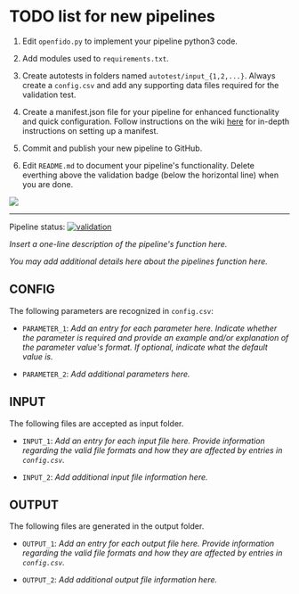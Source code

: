 # TODO list for new pipelines

1. Edit `openfido.py` to implement your pipeline python3 code.

2. Add modules used to `requirements.txt`.

3. Create autotests in folders named `autotest/input_{1,2,...}`. Always create a `config.csv` and add any supporting data files required for the validation test.

4. Create a manifest.json file for your pipeline for enhanced functionality and quick configuration. Follow instructions on the wiki [here](https://github.com/slacgismo/openfido-client/wiki)
for in-depth instructions on setting up a manifest.

5. Commit and publish your new pipeline to GitHub.

6. Edit `README.md` to document your pipeline's functionality. Delete everthing above the validation badge (below the horizontal line) when you are done.

![](https://giphy.com/embed/RhvmkykTrL6OeoYjEn)

----

Pipeline status: [![validation](https://github.com/openfido/PIPELINE_NAME/actions/workflows/main.yml/badge.svg)](https://github.com/openfido/PIPELINE_NAME/actions/workflows/main.yml)

*Insert a one-line description of the pipeline's function here.*

*You may add additional details here about the pipelines function here.*

CONFIG
------

The following parameters are recognized in `config.csv`:

* `PARAMETER_1`: *Add an entry for each parameter here. Indicate whether the parameter is required and provide an example and/or explanation of the parameter value's format.  If optional, indicate what the default value is.*

* `PARAMETER_2`: *Add additional parameters here.*

INPUT
-----

The following files are accepted as input folder.

* `INPUT_1`: *Add an entry for each input file here.  Provide information regarding the valid file formats and how they are affected by entries in `config.csv`.*

* `INPUT_2`: *Add additional input file information here.*

OUTPUT
------

The following files are generated in the output folder.

* `OUTPUT_1`: *Add an entry for each output file here.  Provide information regarding the valid file formats and how they are affected by entries in `config.csv`.*

* `OUTPUT_2`: *Add additional output file information here.*
